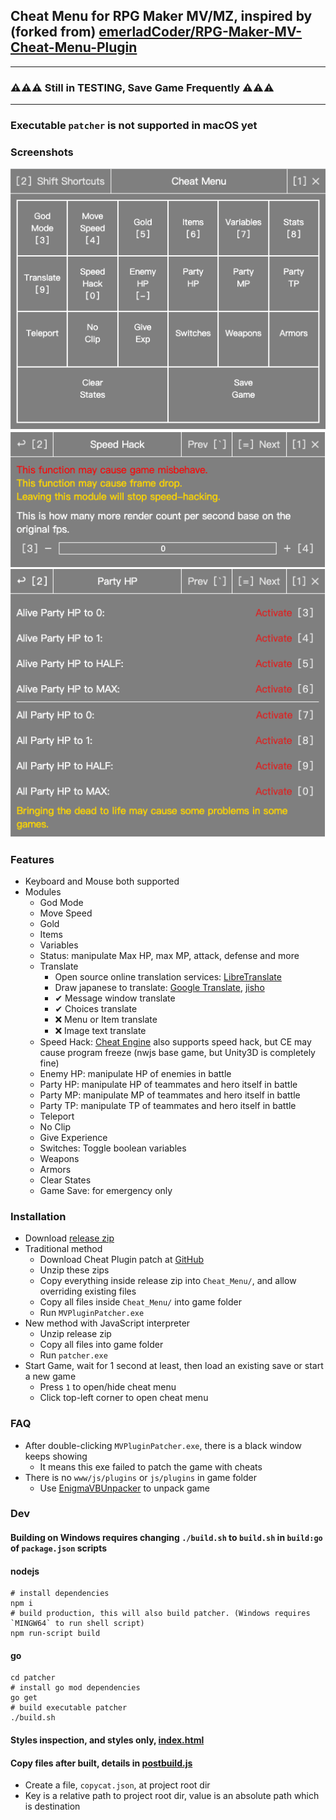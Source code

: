 ## Cheat Menu for RPG Maker MV/MZ, inspired by (forked from) [emerladCoder/RPG-Maker-MV-Cheat-Menu-Plugin](https://github.com/emerladCoder/RPG-Maker-MV-Cheat-Menu-Plugin)

---
### ⚠️⚠️⚠️ Still in TESTING, Save Game Frequently ⚠️⚠️⚠️
---

### Executable `patcher` is not supported in macOS yet

### Screenshots
![Index](screenshots/home.png)  
![SpeedHack](screenshots/speed-hack.png)  
![PartyHP](screenshots/party-hp.png)  

### Features
- Keyboard and Mouse both supported 
- Modules
  - God Mode
  - Move Speed
  - Gold
  - Items
  - Variables
  - Status: manipulate Max HP, max MP, attack, defense and more
  - Translate
    - Open source online translation services: [LibreTranslate](https://github.com/LibreTranslate/LibreTranslate#mirrors)
    - Draw japanese to translate: [Google Translate](https://translate.google.com/?sl=ja&tl=en&op=translate), [jisho](https://jisho.org/#handwriting)
    - ✔ Message window translate
    - ✔ Choices translate
    - ❌ Menu or Item translate
    - ❌ Image text translate
  - Speed Hack: [Cheat Engine](https://www.cheatengine.org/) also supports speed hack, but CE may cause program freeze (nwjs base game, but Unity3D is completely fine)
  - Enemy HP: manipulate HP of enemies in battle
  - Party HP: manipulate HP of teammates and hero itself in battle
  - Party MP: manipulate MP of teammates and hero itself in battle
  - Party TP: manipulate TP of teammates and hero itself in battle
  - Teleport
  - No Clip
  - Give Experience
  - Switches: Toggle boolean variables
  - Weapons
  - Armors
  - Clear States
  - Game Save: for emergency only

### Installation
- Download [release zip](https://github.com/allape/RPG-Maker-MV-Cheat-Menu-Plugin/releases)
- Traditional method
  - Download Cheat Plugin patch at [GitHub](https://github.com/emerladCoder/RPG-Maker-MV-Cheat-Menu-Plugin)
  - Unzip these zips
  - Copy everything inside release zip into `Cheat_Menu/`, and allow overriding existing files
  - Copy all files inside `Cheat_Menu/` into game folder
  - Run `MVPluginPatcher.exe`
- New method with JavaScript interpreter
  - Unzip release zip
  - Copy all files into game folder
  - Run `patcher.exe`
- Start Game, wait for 1 second at least, then load an existing save or start a new game 
  - Press `1` to open/hide cheat menu
  - Click top-left corner to open cheat menu

### FAQ
- After double-clicking `MVPluginPatcher.exe`, there is a black window keeps showing
  - It means this exe failed to patch the game with cheats
- There is no `www/js/plugins` or `js/plugins` in game folder
    - Use [EnigmaVBUnpacker](https://f95zone.to/threads/rpg-maker-mv-unpacker.417/post-3577739) to unpack game

### Dev

#### Building on Windows requires changing `./build.sh` to `build.sh` in `build:go` of `package.json` scripts

#### nodejs
```shell
# install dependencies
npm i
# build production, this will also build patcher. (Windows requires `MINGW64` to run shell script)
npm run-script build
```
#### go
```shell
cd patcher
# install go mod dependencies
go get
# build executable patcher
./build.sh
```

#### Styles inspection, and styles only, [index.html](public/index.html)

#### Copy files after built, details in [postbuild.js](postbuild.js)
- Create a file, `copycat.json`, at project root dir
- Key is a relative path to project root dir, value is an absolute path which is destination
